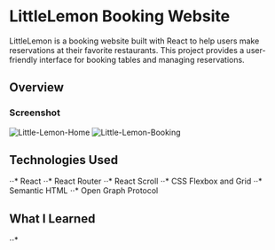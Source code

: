 # LittleLemon Booking Website

LittleLemon is a booking website built with React to help users make reservations at their favorite restaurants. This project provides a user-friendly interface for booking tables and managing reservations.

## Overview

### Screenshot

![Little-Lemon-Home](https://github.com/PaoloBaltazar/LittleLemon-Booking-Website/assets/113003835/31d2bc99-8914-4655-9740-d958c007ab22)
![Little-Lemon-Booking](https://github.com/PaoloBaltazar/LittleLemon-Booking-Website/assets/113003835/efc5061f-c2da-4140-a271-3df5dc282295)

## Technologies Used
  ⋅⋅* React
  ⋅⋅* React Router
  ⋅⋅* React Scroll
  ⋅⋅* CSS Flexbox and Grid
  ⋅⋅* Semantic HTML
  ⋅⋅* Open Graph Protocol

## What I Learned
  ⋅⋅*
